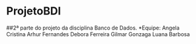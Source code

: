 # ProjetoBDI
##2ª parte do projeto da disciplina Banco de Dados.
*Equipe: Angela Cristina
        Arhur Fernandes
        Debora Ferreira
        Gilmar Gonzaga
        Luana Barbosa
